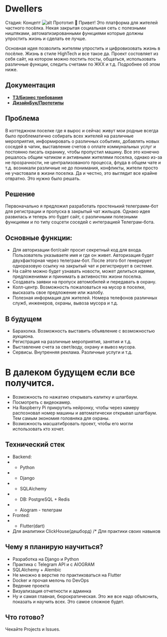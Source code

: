 
# Dwellers
Стадия: Концепт
![alt Прототип](https://github.com/Heardline/Dwellers_app/blob/main/docs/ui/UI_prototype_main_screen.png)
👋 Привет! Это платформа для жителей частного посёлка. Некая закрытая социальная сеть с полезными ништяками, автоматизированными функциями которые должны упростить жизнь и сделать ее лучше. 


Основная идея позволить жителям упростить и цифровизовать жизнь в посёлке. Жизнь в стиле HighTech и все такое да. 
Проект состовляет из себя сайт, на котором можно постить посты, общаться, использовать различные функции, следить счетами по ЖКХ и т.д. Подробнее об этом ниже. 

## Документация
- **[ТЗ/Бизнес требования](https://github.com/Heardline/Dwellers_app/blob/main/docs/%D0%91%D0%B8%D0%B7%D0%BD%D0%B5%D1%81-%D1%82%D1%80%D0%B5%D0%B1%D0%BE%D0%B2%D0%B0%D0%BD%D0%B8%D1%8F.md)**
- **[ДизайнБук/Прототипы](https://github.com/Heardline/Dwellers_app/blob/main/docs/%D0%94%D0%B8%D0%B7%D0%B0%D0%B9%D0%BD-%D0%B1%D1%83%D0%BA.md)**

## Проблема
В коттеджном поселке где я вырос и сейчас живут мои родные всегда было проблематично собирать всех жителей на различные мероприятия, информировать о различных событиях, добавлять новых соседей в чатик, выставление счетов о оплате коммунальных услуг и постоянно писать охранику, чтобы пропустил машину.
Все это конечно решалось общим чатиком и активными жителями поселка, однако из-за не прозрачности, не централизованого процесса, флуда в общем чате и т.д. возникали различные не до понимания, конфликты, жители просто не участовали в жизни поселка. Да и честно, это выглядит все крайне отвратно. Это нужно было решать. 
## Решение
Первоначально я предложил разработать простенький телеграмм-бот для регистрации и пропуска в закрытый чат жильцов. Однако идея развилась и теперь это будет сайт, с различными полезными функциями и по типу соцсети соседей с интеграцией Телеграм-бота. 
## Основные функции:
- Для авторизации бот/сайт просит секретный код для входа. Пользователь указываете имя и где он живет. Авторизация будет двухфакторная через телеграм-бот. После этого бот генерирует одноразовую ссылку на закрытый чат и регистрирует в системе. 
- На сайте можно будет узнавать новости, может делиться идеями, предложениями и принимать в активностях жизни поселка. 
- Создавать заявки на пропуск автомобилей и передавать в охрану.
- Колл-центр. Возможность пожаловаться на мусор в поселке, высказать свое предложение или жалобу.
- Полезная информация для жителей. Номера телефонов различных служб, инженеров, охраны, вывоза мусора и т.д.
## В будущем
- Барахолка. Возможность выставить объявление с возможностью аукциона. 
- Регистрация на различные мероприятия, занятия и т.д.
- Выставление счета за свет/воду, охрану и вывоз мусора. 
- Сервисы. Внутренняя реклама. Различные услуги и т.д.
# В далеком будущем если все получится.
- Возможность по нажатию открывать калитку и шлагбаум.
- Посмотреть с видеокамер. 
- На Raspberry Pi прикрутить нейронку, чтобы через камеру распозновал номер машины и автоматически открывал шлагбаум. Тем самым экономия головняка для охраны. 
- Возможность масшатибровать проект, чтобы его могли использовать кто хочет. 
## Технический стек
- Backend:
- - Python
- - Django
- - SQLAlchemy
- - DB: PostgreSQL + Redis
- - Aiogram - телеграм
- Fronted: 
- - Flutter(dart)
- Для аналитики ClickHouse(дешборд) /* Для практики своих навыков

## Чему я планирую научиться?
- Разработка на Django и Python
- Практика с Telegram API и с AIOGRAM
- SQLAlchemy + Alembic
- Не множно в верстке по практиковаться на Flutter
- Docker и прочая мелочь по DevOps
- Ведение проекта
- Визуализация отчетности и админка
- Ну и самая главная, бюрократическая. Это же все надо объяснить, показать и научить всех. Это самое сложное будет. 

## Что готово?
Чекайте Projects и Issues. 




